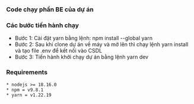 ### Code chạy phần BE của dự án
### Các bước tiến hành chạy

* Bước 1: Cài đặt yarn bằng lệnh: npm install --global yarn
* Bước 2: Sau khi clone dự án về máy và mở lên thì chạy lệnh yarn install và tạo file .env để kết nối vào CSDL
* Bước 3: Tiến hành khởi chạy dự án bằng lệnh yarn dev
### Requirements

```
* nodejs >= 18.16.0
* npm = v9.8.1
* yarn = v1.22.19
